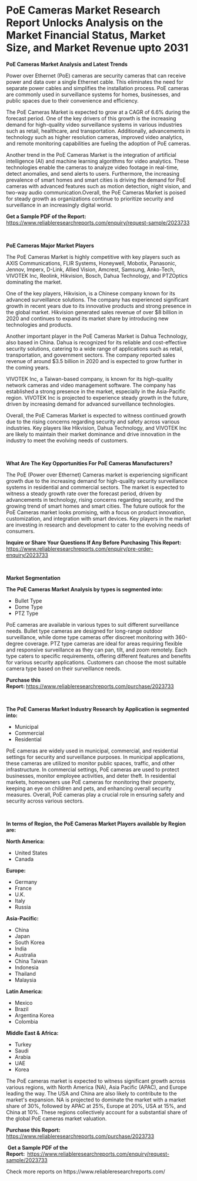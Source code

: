 <p><h1>PoE Cameras Market Research Report Unlocks Analysis on the Market Financial Status, Market Size, and Market Revenue upto 2031</h1></p><p><strong>PoE Cameras Market Analysis and Latest Trends</strong></p>
<p><p>Power over Ethernet (PoE) cameras are security cameras that can receive power and data over a single Ethernet cable. This eliminates the need for separate power cables and simplifies the installation process. PoE cameras are commonly used in surveillance systems for homes, businesses, and public spaces due to their convenience and efficiency.</p><p>The PoE Cameras Market is expected to grow at a CAGR of 6.6% during the forecast period. One of the key drivers of this growth is the increasing demand for high-quality video surveillance systems in various industries such as retail, healthcare, and transportation. Additionally, advancements in technology such as higher resolution cameras, improved video analytics, and remote monitoring capabilities are fueling the adoption of PoE cameras.</p><p>Another trend in the PoE Cameras Market is the integration of artificial intelligence (AI) and machine learning algorithms for video analytics. These technologies enable the cameras to analyze video footage in real-time, detect anomalies, and send alerts to users. Furthermore, the increasing prevalence of smart homes and smart cities is driving the demand for PoE cameras with advanced features such as motion detection, night vision, and two-way audio communication.Overall, the PoE Cameras Market is poised for steady growth as organizations continue to prioritize security and surveillance in an increasingly digital world.</p></p>
<p><strong>Get a Sample PDF of the Report:&nbsp;</strong> <a href="https://www.reliableresearchreports.com/enquiry/request-sample/2023733">https://www.reliableresearchreports.com/enquiry/request-sample/2023733</a></p>
<p>&nbsp;</p>
<p><strong>PoE Cameras Major Market Players</strong></p>
<p><p>The PoE Cameras Market is highly competitive with key players such as AXIS Communications, FLIR Systems, Honeywell, Mobotix, Panasonic, Jennov, Imperx, D-Link, Allied Vision, Amcrest, Samsung, Anko-Tech, VIVOTEK Inc, Reolink, Hikvision, Bosch, Dahua Technology, and PTZOptics dominating the market.</p><p>One of the key players, Hikvision, is a Chinese company known for its advanced surveillance solutions. The company has experienced significant growth in recent years due to its innovative products and strong presence in the global market. Hikvision generated sales revenue of over $8 billion in 2020 and continues to expand its market share by introducing new technologies and products.</p><p>Another important player in the PoE Cameras Market is Dahua Technology, also based in China. Dahua is recognized for its reliable and cost-effective security solutions, catering to a wide range of applications such as retail, transportation, and government sectors. The company reported sales revenue of around $3.5 billion in 2020 and is expected to grow further in the coming years.</p><p>VIVOTEK Inc, a Taiwan-based company, is known for its high-quality network cameras and video management software. The company has established a strong presence in the market, especially in the Asia-Pacific region. VIVOTEK Inc is projected to experience steady growth in the future, driven by increasing demand for advanced surveillance technologies.</p><p>Overall, the PoE Cameras Market is expected to witness continued growth due to the rising concerns regarding security and safety across various industries. Key players like Hikvision, Dahua Technology, and VIVOTEK Inc are likely to maintain their market dominance and drive innovation in the industry to meet the evolving needs of customers.</p></p>
<p>&nbsp;</p>
<p><strong>What Are The Key Opportunities For PoE Cameras Manufacturers?</strong></p>
<p><p>The PoE (Power over Ethernet) Cameras market is experiencing significant growth due to the increasing demand for high-quality security surveillance systems in residential and commercial sectors. The market is expected to witness a steady growth rate over the forecast period, driven by advancements in technology, rising concerns regarding security, and the growing trend of smart homes and smart cities. The future outlook for the PoE Cameras market looks promising, with a focus on product innovation, customization, and integration with smart devices. Key players in the market are investing in research and development to cater to the evolving needs of consumers.</p></p>
<p><strong>Inquire or Share Your Questions If Any Before Purchasing This Report:</strong> <a href="https://www.reliableresearchreports.com/enquiry/pre-order-enquiry/2023733">https://www.reliableresearchreports.com/enquiry/pre-order-enquiry/2023733</a></p>
<p>&nbsp;</p>
<p><strong>Market Segmentation</strong></p>
<p><strong>The PoE Cameras Market Analysis by types is segmented into:</strong></p>
<p><ul><li>Bullet Type</li><li>Dome Type</li><li>PTZ Type</li></ul></p>
<p><p>PoE cameras are available in various types to suit different surveillance needs. Bullet type cameras are designed for long-range outdoor surveillance, while dome type cameras offer discreet monitoring with 360-degree coverage. PTZ type cameras are ideal for areas requiring flexible and responsive surveillance as they can pan, tilt, and zoom remotely. Each type caters to specific requirements, offering different features and benefits for various security applications. Customers can choose the most suitable camera type based on their surveillance needs.</p></p>
<p><strong>Purchase this Report:&nbsp;</strong><a href="https://www.reliableresearchreports.com/purchase/2023733">https://www.reliableresearchreports.com/purchase/2023733</a></p>
<p>&nbsp;</p>
<p><strong>The PoE Cameras Market Industry Research by Application is segmented into:</strong></p>
<p><ul><li>Municipal</li><li>Commercial</li><li>Residential</li></ul></p>
<p><p>PoE cameras are widely used in municipal, commercial, and residential settings for security and surveillance purposes. In municipal applications, these cameras are utilized to monitor public spaces, traffic, and other infrastructure. In commercial settings, PoE cameras are used to protect businesses, monitor employee activities, and deter theft. In residential markets, homeowners use PoE cameras for monitoring their property, keeping an eye on children and pets, and enhancing overall security measures. Overall, PoE cameras play a crucial role in ensuring safety and security across various sectors.</p></p>
<p>&nbsp;</p>
<p><strong>In terms of Region, the PoE Cameras Market Players available by Region are:</strong></p>
<p>
    <p> <strong> North America: </strong>
        <ul>
            <li>United States</li>
            <li>Canada</li>
        </ul>
        </p> 
    <p> <strong> Europe: </strong>
        <ul>
            <li>Germany</li>
            <li>France</li>
            <li>U.K.</li>
            <li>Italy</li>
            <li>Russia</li>
        </ul>
        </p> 
    <p> <strong> Asia-Pacific: </strong>
        <ul>
            <li>China</li>
            <li>Japan</li>
            <li>South Korea</li>
            <li>India</li>
            <li>Australia</li>
            <li>China Taiwan</li>
            <li>Indonesia</li>
            <li>Thailand</li>
            <li>Malaysia</li>
        </ul>
        </p> 
    <p> <strong> Latin America: </strong>
        <ul>
            <li>Mexico</li>
            <li>Brazil</li>
            <li>Argentina Korea</li>
            <li>Colombia</li>
        </ul>
        </p> 
    <p> <strong> Middle East & Africa: </strong>
        <ul>
            <li>Turkey</li>
            <li>Saudi</li>
            <li>Arabia</li>
            <li>UAE</li>
            <li>Korea</li>
        </ul>
    </p>
    </p>
<p><p>The PoE cameras market is expected to witness significant growth across various regions, with North America (NA), Asia Pacific (APAC), and Europe leading the way. The USA and China are also likely to contribute to the market's expansion. NA is projected to dominate the market with a market share of 30%, followed by APAC at 25%, Europe at 20%, USA at 15%, and China at 10%. These regions collectively account for a substantial share of the global PoE cameras market valuation.</p></p>
<p><strong>Purchase this Report: </strong><a href="https://www.reliableresearchreports.com/purchase/2023733">https://www.reliableresearchreports.com/purchase/2023733</a></p>
<p>&nbsp;<strong>Get a Sample PDF of the Report:&nbsp;&nbsp;</strong><a href="https://www.reliableresearchreports.com/enquiry/request-sample/2023733">https://www.reliableresearchreports.com/enquiry/request-sample/2023733</a></p>
<p><strong></strong></p>
<p>Check more reports on https://www.reliableresearchreports.com/</p>